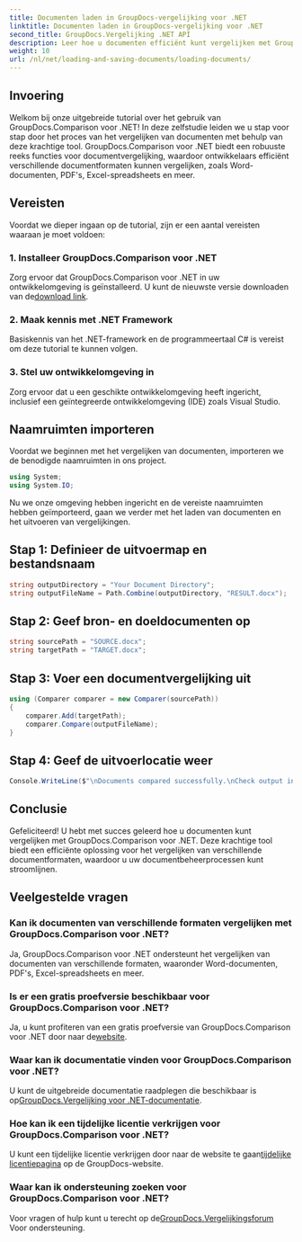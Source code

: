 ```yaml
---
title: Documenten laden in GroupDocs-vergelijking voor .NET
linktitle: Documenten laden in GroupDocs-vergelijking voor .NET
second_title: GroupDocs.Vergelijking .NET API
description: Leer hoe u documenten efficiënt kunt vergelijken met GroupDocs.Comparison voor .NET. Stroomlijn uw documentbeheerprocessen.
weight: 10
url: /nl/net/loading-and-saving-documents/loading-documents/
---
```

## Invoering
Welkom bij onze uitgebreide tutorial over het gebruik van GroupDocs.Comparison voor .NET! In deze zelfstudie leiden we u stap voor stap door het proces van het vergelijken van documenten met behulp van deze krachtige tool. GroupDocs.Comparison voor .NET biedt een robuuste reeks functies voor documentvergelijking, waardoor ontwikkelaars efficiënt verschillende documentformaten kunnen vergelijken, zoals Word-documenten, PDF's, Excel-spreadsheets en meer.
## Vereisten
Voordat we dieper ingaan op de tutorial, zijn er een aantal vereisten waaraan je moet voldoen:
### 1. Installeer GroupDocs.Comparison voor .NET
 Zorg ervoor dat GroupDocs.Comparison voor .NET in uw ontwikkelomgeving is geïnstalleerd. U kunt de nieuwste versie downloaden van de[download link](https://releases.groupdocs.com/comparison/net/).
### 2. Maak kennis met .NET Framework
Basiskennis van het .NET-framework en de programmeertaal C# is vereist om deze tutorial te kunnen volgen.
### 3. Stel uw ontwikkelomgeving in
Zorg ervoor dat u een geschikte ontwikkelomgeving heeft ingericht, inclusief een geïntegreerde ontwikkelomgeving (IDE) zoals Visual Studio.

## Naamruimten importeren
Voordat we beginnen met het vergelijken van documenten, importeren we de benodigde naamruimten in ons project.

```csharp
using System;
using System.IO;
```

Nu we onze omgeving hebben ingericht en de vereiste naamruimten hebben geïmporteerd, gaan we verder met het laden van documenten en het uitvoeren van vergelijkingen.
## Stap 1: Definieer de uitvoermap en bestandsnaam
```csharp
string outputDirectory = "Your Document Directory";
string outputFileName = Path.Combine(outputDirectory, "RESULT.docx");
```
## Stap 2: Geef bron- en doeldocumenten op
```csharp
string sourcePath = "SOURCE.docx";
string targetPath = "TARGET.docx";
```
## Stap 3: Voer een documentvergelijking uit
```csharp
using (Comparer comparer = new Comparer(sourcePath))
{
    comparer.Add(targetPath);
    comparer.Compare(outputFileName);
}
```
## Stap 4: Geef de uitvoerlocatie weer
```csharp
Console.WriteLine($"\nDocuments compared successfully.\nCheck output in {outputDirectory}.");
```

## Conclusie
Gefeliciteerd! U hebt met succes geleerd hoe u documenten kunt vergelijken met GroupDocs.Comparison voor .NET. Deze krachtige tool biedt een efficiënte oplossing voor het vergelijken van verschillende documentformaten, waardoor u uw documentbeheerprocessen kunt stroomlijnen.
## Veelgestelde vragen
### Kan ik documenten van verschillende formaten vergelijken met GroupDocs.Comparison voor .NET?
Ja, GroupDocs.Comparison voor .NET ondersteunt het vergelijken van documenten van verschillende formaten, waaronder Word-documenten, PDF's, Excel-spreadsheets en meer.
### Is er een gratis proefversie beschikbaar voor GroupDocs.Comparison voor .NET?
 Ja, u kunt profiteren van een gratis proefversie van GroupDocs.Comparison voor .NET door naar de[website](https://releases.groupdocs.com/).
### Waar kan ik documentatie vinden voor GroupDocs.Comparison voor .NET?
 U kunt de uitgebreide documentatie raadplegen die beschikbaar is op[GroupDocs.Vergelijking voor .NET-documentatie](https://tutorials.groupdocs.com/comparison/net/).
### Hoe kan ik een tijdelijke licentie verkrijgen voor GroupDocs.Comparison voor .NET?
 U kunt een tijdelijke licentie verkrijgen door naar de website te gaan[tijdelijke licentiepagina](https://purchase.groupdocs.com/temporary-license/) op de GroupDocs-website.
### Waar kan ik ondersteuning zoeken voor GroupDocs.Comparison voor .NET?
 Voor vragen of hulp kunt u terecht op de[GroupDocs.Vergelijkingsforum](https://forum.groupdocs.com/c/comparison/12) Voor ondersteuning.